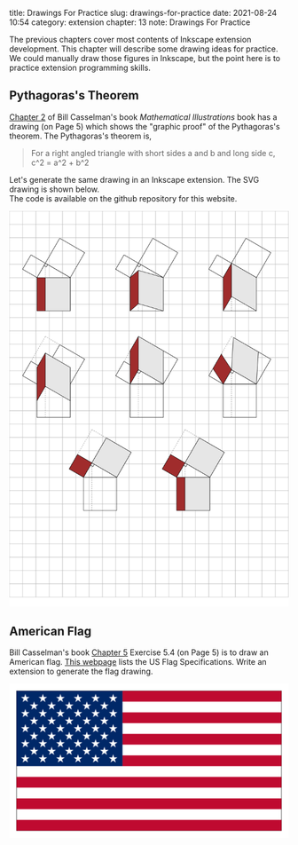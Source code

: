 title: Drawings For Practice
slug: drawings-for-practice
date: 2021-08-24 10:54
category: extension
chapter: 13
note: Drawings For Practice

The previous chapters cover most contents of Inkscape extension development.  This 
chapter will describe some drawing ideas for practice. We could manually draw 
those figures in Inkscape, but the point here is to practice extension programming 
skills. 

## Pythagoras's Theorem

[Chapter 2](https://personal.math.ubc.ca/~cass/graphics/manual/pdf/ch2.pdf
) of Bill Casselman's 
book *Mathematical Illustrations* book has a drawing (on Page 5) which shows the "graphic 
proof" of the Pythagoras's theorem. The Pythagoras's theorem is, 

> For a right angled triangle with short sides a and b and long side c, c^2 = a^2 + b^2

Let's generate the same drawing in an Inkscape extension. The SVG drawing is shown below.  
The code is available on the github repository for this website. 

<div style="max-width:600px">
  <img class="img-fluid pb-2" src="/images/ext13/pythagoras.svg" alt="proof"> 
</div>

## American Flag

Bill Casselman's book [Chapter 5](https://personal.math.ubc.ca/~cass/graphics/manual/pdf/ch5.pdf) 
Exercise 5.4 (on Page 5) is to draw an American flag. 
[This webpage](https://www.allstarflags.com/facts/us-flag-specifications/) 
lists the US Flag Specifications. Write an extension to generate the flag drawing. 

<div style="max-width:600px">
  <img class="img-fluid pb-2" src="/images/ext13/flag.svg" alt="american flag"> 
</div>
